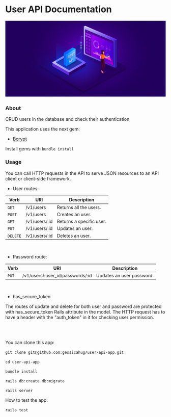 # User API Documentation
<p align="center">
	<img src="public/RESTAPI-Banner-1.jpg">  
</p>

<h3> About </h3>
<p>
	CRUD users in the database and check their authentication
<p>
	
This application uses the next gem:
* [Bcrypt](https://rubygems.org/gems/bcrypt)

Install gems with `bundle install`

### Usage
You can call HTTP requests in the API to serve JSON resources to an API client or client-side framework.
<br>
	
* User routes: 

| Verb | URI | Description |
|---|---|---|
| `GET` | /v1/users | Returns all the users. |
| `POST` |  /v1/users | Creates an user. |
| `GET` |  /v1/users/:id | Returns a specific user. |
| `PUT`| /v1/users/:id | Updates an user. |
| `DELETE`| /v1/users/:id | Deletes an user. |

<br>
	
* Password route:


| Verb | URI | Description |
|---|---|---|
| `PUT` | /v1/users/:user_id/passwords/:id | Updates an user password. |

<br>
	
* has_secure_token
<p>The routes of update and delete for both user and password are protected with has_secure_token Rails attribute in the model. The HTTP request has to have a header with the "auth_token" in it for checking user permission.</p>

<br><br>

You can clone this app:


```
git clone git@github.com:gessicahug/user-api-app.git
```
```
cd user-api-app
```
```
bundle install
```
```
rails db:create db:migrate
```
```
rails server
```

How to test the app: 


```
rails test
```
